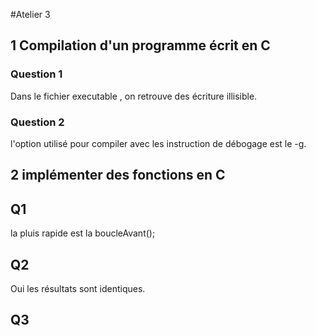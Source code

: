 #Atelier 3	

## 1 Compilation d'un programme écrit en C

### Question 1
Dans le fichier executable , on retrouve des écriture illisible.

### Question 2

l'option utilisé pour compiler avec les instruction de débogage est le -g.


## 2 implémenter des fonctions en C

## Q1
la pluis rapide est la boucleAvant();

## Q2 
Oui les résultats sont identiques.
## Q3

 

